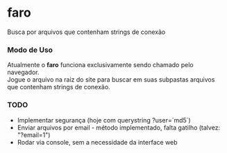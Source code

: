 # faro
Busca por arquivos que contenham strings de conexão

### Modo de Uso
Atualmente o **faro** funciona exclusivamente sendo chamado pelo navegador.  
Jogue o arquivo na raiz do site para buscar em suas subpastas arquivos que contenham strings de conexão. 

### TODO
* Implementar segurança (hoje com querystring ?user=´md5´)
* Enviar arquivos por email - método implementado, falta gatilho (talvez: "?email=1")
* Rodar via console, sem a necessidade da interface web
